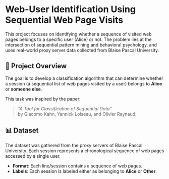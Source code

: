 # Web-User Identification Using Sequential Web Page Visits

This project focuses on identifying whether a sequence of visited web pages belongs to a specific user (Alice) or not. The problem lies at the intersection of sequential pattern mining and behavioral psychology, and uses real-world proxy server data collected from Blaise Pascal University.

## 🧠 Project Overview

The goal is to develop a classification algorithm that can determine whether a session (a sequential list of web pages visited by a user) belongs to **Alice** or **someone else**.

This task was inspired by the paper:
> *"A Tool for Classification of Sequential Data"*  
> by Giacomo Kahn, Yannick Loiseau, and Olivier Raynaud.

## 📊 Dataset

The dataset was gathered from the proxy servers of Blaise Pascal University. Each session represents a chronological sequence of web pages accessed by a single user.

- **Format**: Each line/session contains a sequence of web pages.
- **Labels**: Each session is labeled either as belonging to **Alice** or **Other**.
